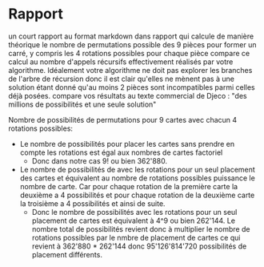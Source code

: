 # Rapport 

un court rapport au format markdown dans rapport qui
calcule de manière théorique le nombre de permutations possible des 9 pièces pour former un carré, y compris les 4 rotations possibles pour chaque pièce
compare ce calcul au nombre d'appels récursifs effectivement réalisés par votre algorithme. Idéalement votre algorithme ne doit pas explorer les branches de l'arbre de récursion donc il est clair qu'elles ne mènent pas à une solution étant donné qu'au moins 2 pièces sont incompatibles parmi celles déjà posées.
compare vos résultats au texte commercial de Djeco : "des millions de possibilités et une seule solution"

Nombre de possibilités de permutations pour 9 cartes avec chacun 4 rotations possibles:
* Le nombre de possibilités pour placer les cartes sans prendre en compte les rotations est égal aux nombres de cartes factoriel
  * Donc dans notre cas 9! ou bien 362'880.
* Le nombre de possibilités de avec les rotations pour un seul placement des cartes et équivalent au nombre de rotations possibles puissance le nombre de carte.
  Car pour chaque rotation de la première carte la deuxième a 4 possibilités et pour chaque rotation de la deuxième carte la troisième a 4 possibilités et ainsi de suite.
  * Donc le nombre de possibilités avec les rotations pour un seul placement de cartes est équivalent à 4^9 ou bien 262'144.
Le nombre total de possibilités revient donc à multiplier le nombre de rotations possibles par le nmbre de placement de cartes ce qui revient à 362'880 * 262'144 donc 95'126'814'720 possibilités de placement différents.
